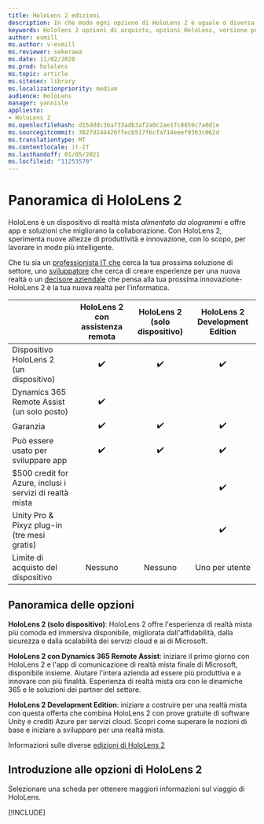 ```yaml
---
title: HoloLens 2 edizioni
description: In che modo ogni opzione di HoloLens 2 è uguale o diversa e cosa fare dopo averne ottenuto uno.
keywords: Hololens 2 opzioni di acquisto, opzioni HoloLens, versione per sviluppatori
author: evmill
ms.author: v-evmill
ms.reviewer: sekerawa
ms.date: 11/02/2020
ms.prod: hololens
ms.topic: article
ms.sitesec: library
ms.localizationpriority: medium
audience: HoloLens
manager: yannisle
appliesto:
- HoloLens 2
ms.openlocfilehash: d15dddc36a733adb3af2a0c2ae1fc8859c7a0d1e
ms.sourcegitcommit: 3827d244426ffecb517f6cfa714eeef9363c062d
ms.translationtype: MT
ms.contentlocale: it-IT
ms.lasthandoff: 01/05/2021
ms.locfileid: "11253570"
---
```

# Panoramica di HoloLens 2

HoloLens è un dispositivo di realtà mista *alimentato da ologrammi* e offre app e soluzioni che migliorano la collaborazione. Con HoloLens 2, sperimenta nuove altezze di produttività e innovazione, con lo scopo, per lavorare in modo più intelligente.

Che tu sia un [professionista IT che](https://www.microsoft.com/hololens/apps) cerca la tua prossima soluzione di settore, uno [sviluppatore](https://www.microsoft.com/hololens/developers) che cerca di creare esperienze per una nuova realtà o un [decisore aziendale](https://www.microsoft.com/hololens/apps) che pensa alla tua prossima innovazione-HoloLens 2 è la tua nuova realtà per l'informatica. 

|                                                         | HoloLens 2 con assistenza remota | HoloLens 2 (solo dispositivo) | HoloLens 2 Development Edition |
|---------------------------------------------------------|:-----------------------------:|:------------------------:|:------------------------------:|
| Dispositivo HoloLens 2 <br>(un dispositivo)                      |               ✔️               |             ✔️            |                ✔️               |
| Dynamics 365 Remote Assist<br>(un solo posto)                |               ✔️               |                          |                                |
| Garanzia                                                |               ✔️               |             ✔️            |                ✔️               |
| Può essere usato per sviluppare app                                 |               ✔️               |             ✔️            |                ✔️               |
| $500 credit for Azure, inclusi i servizi di realtà mista |                               |                          |                ✔️               |
| Unity Pro & Pixyz plug-in <br>(tre mesi gratis)        |                               |                          |                ✔️               |
| Limite di acquisto del dispositivo                                   |              Nessuno             |           Nessuno           |          Uno per utente          |

## Panoramica delle opzioni

**HoloLens 2 (solo dispositivo)**: HoloLens 2 offre l'esperienza di realtà mista più comoda ed immersiva disponibile, migliorata dall'affidabilità, dalla sicurezza e dalla scalabilità dei servizi cloud e ai di Microsoft.

**HoloLens 2 con Dynamics 365 Remote Assist**: iniziare il primo giorno con HoloLens 2 e l'app di comunicazione di realtà mista finale di Microsoft, disponibile insieme. Aiutare l'intera azienda ad essere più produttiva e a innovare con più finalità. Esperienza di realtà mista ora con le dinamiche 365 e le soluzioni dei partner del settore.

**HoloLens 2 Development Edition**: iniziare a costruire per una realtà mista con questa offerta che combina HoloLens 2 con prove gratuite di software Unity e crediti Azure per servizi cloud. Scopri come superare le nozioni di base e iniziare a sviluppare per una realtà mista.

Informazioni sulle diverse [edizioni di HoloLens 2](https://www.microsoft.com/hololens/buy)

## Introduzione alle opzioni di HoloLens 2
Selezionare una scheda per ottenere maggiori informazioni sul viaggio di HoloLens.

[!INCLUDE[](includes/options-overview.md)]
